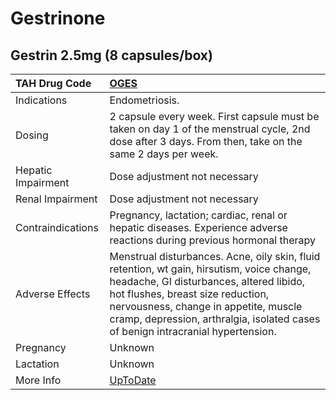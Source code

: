 # Gestrinone

## Gestrin 2.5mg (8 capsules/box)

| TAH Drug Code      | [OGES](https://www.tahsda.org.tw/drugs/hissearch.php?drug_code=OGES)                                                                                                                                                                                                                                  |
|:-------------------|:------------------------------------------------------------------------------------------------------------------------------------------------------------------------------------------------------------------------------------------------------------------------------------------------------|
| Indications        | Endometriosis.                                                                                                                                                                                                                                                                                        |
| Dosing             | 2 capsule every week. First capsule must be taken on day 1 of the menstrual cycle, 2nd dose after 3 days. From then, take on the same 2 days per week.                                                                                                                                                |
| Hepatic Impairment | Dose adjustment not necessary                                                                                                                                                                                                                                                                         |
| Renal Impairment   | Dose adjustment not necessary                                                                                                                                                                                                                                                                         |
| Contraindications  | Pregnancy, lactation; cardiac, renal or hepatic diseases. Experience adverse reactions during previous hormonal therapy                                                                                                                                                                               |
| Adverse Effects    | Menstrual disturbances. Acne, oily skin, fluid retention, wt gain, hirsutism, voice change, headache, GI disturbances, altered libido, hot flushes, breast size reduction, nervousness, change in appetite, muscle cramp, depression, arthralgia, isolated cases of benign intracranial hypertension. |
| Pregnancy          | Unknown                                                                                                                                                                                                                                                                                               |
| Lactation          | Unknown                                                                                                                                                                                                                                                                                               |
| More Info          | [UpToDate](https://www.uptodate.com/contents/gestrinone-drug-information)                                                                                                                                                                                                                             |

